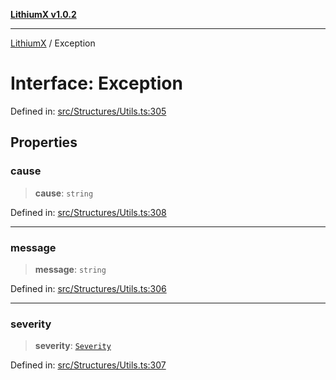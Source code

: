 [**LithiumX v1.0.2**](../README.md)

***

[LithiumX](../globals.md) / Exception

# Interface: Exception

Defined in: [src/Structures/Utils.ts:305](https://github.com/anantix-network/LithiumX/blob/791eed01fbe9f7030525ce976bc687f47cb06e89/src/Structures/Utils.ts#L305)

## Properties

### cause

> **cause**: `string`

Defined in: [src/Structures/Utils.ts:308](https://github.com/anantix-network/LithiumX/blob/791eed01fbe9f7030525ce976bc687f47cb06e89/src/Structures/Utils.ts#L308)

***

### message

> **message**: `string`

Defined in: [src/Structures/Utils.ts:306](https://github.com/anantix-network/LithiumX/blob/791eed01fbe9f7030525ce976bc687f47cb06e89/src/Structures/Utils.ts#L306)

***

### severity

> **severity**: [`Severity`](../type-aliases/Severity.md)

Defined in: [src/Structures/Utils.ts:307](https://github.com/anantix-network/LithiumX/blob/791eed01fbe9f7030525ce976bc687f47cb06e89/src/Structures/Utils.ts#L307)

